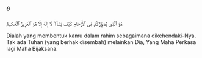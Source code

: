 ##### 6

<span class="ayah">هُوَ ٱلَّذِى يُصَوِّرُكُمْ فِى ٱلْأَرْحَامِ كَيْفَ يَشَآءُ ۚ لَآ إِلَٰهَ إِلَّا هُوَ ٱلْعَزِيزُ ٱلْحَكِيمُ</span>

<span class="ayah_translation">Dialah yang membentuk kamu dalam rahim sebagaimana dikehendaki-Nya. Tak ada Tuhan (yang berhak disembah) melainkan Dia, Yang Maha Perkasa lagi Maha Bijaksana.</span>
